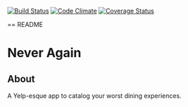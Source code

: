 [![Build Status](https://travis-ci.org/ttriggs/never-again.svg?branch=master)](https://travis-ci.org/ttriggs/never-again) [![Code Climate](https://codeclimate.com/github/ttriggs/never-again.png)](https://codeclimate.com/github/ttriggs/never-again) [![Coverage Status](https://coveralls.io/repos/ttriggs/never-again/badge.png)](https://coveralls.io/r/ttriggs/never-again)

== README

# Never Again

## About
A Yelp-esque app to catalog your worst dining experiences.

###

